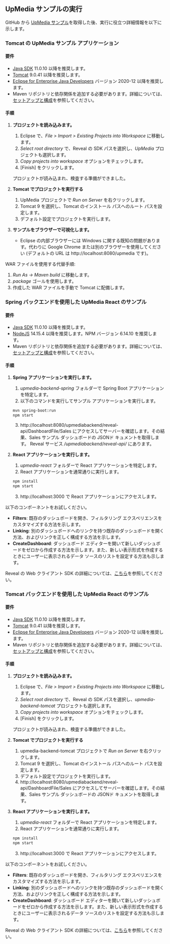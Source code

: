 ## UpMedia サンプルの実行

GitHub から [UpMedia サンプル](https://github.com/RevealBi/sdk-samples-java)を取得した後、実行に役立つ詳細情報を以下に示します。


### Tomcat の UpMedia サンプル アプリケーション

#### 要件

- [Java SDK](https://www.oracle.com/java/technologies/javase-downloads.html) 11.0.10 以降を推奨します。
- [Tomcat](https://tomcat.apache.org/download-90.cgi) 9.0.41 以降を推奨します。
- [Eclipse for Enterprise Java Developers](https://www.eclipse.org/downloads/packages/) バージョン 2020-12 以降を推奨します。
- Maven リポジトリと依存関係を追加する必要があります。詳細については、[セットアップと構成](setup-configuration.html#maven-dependency)を参照してください。
 
#### 手順

1. **プロジェクトを読み込みます。**
   1. Eclipse で、*File > Import > Existing Projects into Workspace* に移動します。
   2. *Select root directory* で、Reveal の SDK パスを選択し、*UpMedia* プロジェクトも選択します。
   3. *Copy projects into workspace* オプションをチェックします。
   4. [Finish] をクリックします。

    プロジェクトが読み込まれ、検査する準備ができました。

2. **Tomcat でプロジェクトを実行する**
   1. UpMedia プロジェクトで *Run on Server* を右クリックします。
   2. Tomcat 9 を選択し、Tomcat のインストール パスへのルート パスを設定します。
   3. デフォルト設定でプロジェクトを実行します。  

3. **サンプルをブラウザーで可視化します。**
   - Eclipse の内部ブラウザーには Windows に関する既知の問題があります。代わりに Google Chrome または別のブラウザーを使用してください (デフォルトの URL は http://localhost:8080/upmedia です)。


WAR ファイルを使用する代替手順:
1. *Run As -> Maven build* に移動します。
2. *package* ゴールを使用します。
3. 作成した WAR ファイルを手動で Tomcat に配備します。


### Spring バックエンドを使用した UpMedia React のサンプル

#### 要件

- [Java SDK](https://www.oracle.com/java/technologies/javase-downloads.html) 11.0.10 以降を推奨します。
- [NodeJS](https://nodejs.org/en/download/) 14.15.4 以降を推奨します。NPM バージョン 6.14.10 を推奨します。
- Maven リポジトリと依存関係を追加する必要があります。詳細については、[セットアップと構成](setup-configuration.html#maven-dependency)を参照してください。

#### 手順

1. **Spring アプリケーションを実行します。**
   1. *upmedia-backend-spring* フォルダーで Spring Boot アプリケーションを特定します。
   2. 以下のコマンドを実行してサンプル アプリケーションを実行します。 
   
    ```bash
    mvn spring-boot:run
    npm start
   ```
   3. http://localhost:8080/upmediabackend/reveal-api/DashboardFile/Sales にアクセスしてサーバーを確認します。その結果、Sales サンプル ダッシュボードの JSONド キュメントを取得します。
   Reveal サービス */upmediabackend/reveal-api/* にあります。

2. **React アプリケーションを実行します。**
    1. *upmedia-react* フォルダーで React アプリケーションを特定します。
    2. React アプリケーションを通常通りに実行します。

    ```bash
    npm install
    npm start
   ```
   3. http://localhost:3000 で React アプリケーションにアクセスします。

以下のコンポーネントをお試しください。
- **Filters**: 既存のダッシュボードを開き、フィルタリング エクスペリエンスをカスタマイズする方法を示します。
- **Linking**: 別のダッシュボードへのリンクを持つ既存のダッシュボードを開く方法、およびリンクを正しく構成する方法を示します。
- **CreateDashboard**: ダッシュボード エディターを開いて新しいダッシュボードをゼロから作成する方法を示します。また、新しい表示形式を作成するときにユーザーに表示されるデータ ソースのリストを設定する方法も示します。

Reveal の Web クライアント SDK の詳細については、[こちら](~/jp/developer/web-sdk/overview.md)を参照してください。

### Tomcat バックエンドを使用した UpMedia React のサンプル

#### 要件

- [Java SDK](https://www.oracle.com/java/technologies/javase-downloads.html) 11.0.10 以降を推奨します。
- [Tomcat](https://tomcat.apache.org/download-90.cgi) 9.0.41 以降を推奨します。
- [Eclipse for Enterprise Java Developers](https://www.eclipse.org/downloads/packages/) バージョン 2020-12 以降を推奨します。
- Maven リポジトリと依存関係を追加する必要があります。詳細については、[セットアップと構成](setup-configuration.html#maven-dependency)を参照してください。
 
#### 手順

1. **プロジェクトを読み込みます。**
   1. Eclipse で、*File > Import > Existing Projects into Workspace* に移動します。
   2. *Select root directory* で、Reveal の SDK パスを選択し、*upmedia-backend-tomcat* プロジェクトも選択します。
   3. *Copy projects into workspace* オプションをチェックします。
   4. [Finish] をクリックします。

    プロジェクトが読み込まれ、検査する準備ができました。

2. **Tomcat でプロジェクトを実行する**
   1. upmedia-backend-tomcat プロジェクトで *Run on Server* を右クリックします。
   2. Tomcat 9 を選択し、Tomcat のインストール パスへのルート パスを設定します。
   3. デフォルト設定でプロジェクトを実行します。 
   4. http://localhost:8080/upmediabackend/reveal-api/DashboardFile/Sales にアクセスしてサーバーを確認します。その結果、Sales サンプル ダッシュボードの JSONド キュメントを取得します。

3. **React アプリケーションを実行します。**
   1. *upmedia-react* フォルダーで React アプリケーションを特定します。
   2. React アプリケーションを通常通りに実行します。

    ```bash
    npm install
    npm start
   ```
   3. http://localhost:3000 で React アプリケーションにアクセスします。

以下のコンポーネントをお試しください。
- **Filters**: 既存のダッシュボードを開き、フィルタリング エクスペリエンスをカスタマイズする方法を示します。
- **Linking**: 別のダッシュボードへのリンクを持つ既存のダッシュボードを開く方法、およびリンクを正しく構成する方法を示します。
- **CreateDashboard**: ダッシュボード エディターを開いて新しいダッシュボードをゼロから作成する方法を示します。また、新しい表示形式を作成するときにユーザーに表示されるデータ ソースのリストを設定する方法も示します。

Reveal の Web クライアント SDK の詳細については、[こちら](~/jp/developer/java-sdk/overview.md)を参照してください。

